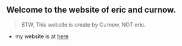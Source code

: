## Welcome to the website of eric and curnow.
> BTW, This website is create by Curnow, NOT eric.
- my website is at [here](https://curnow1278.github.io/sta.github.io)
